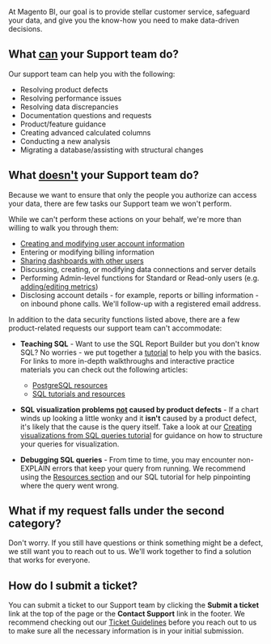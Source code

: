 At Magento BI, our goal is to provide stellar customer service, safeguard your data, and give you the know-how you need to make data-driven decisions.

<h2 id="support">What <u>can</u> your Support team do?</h2>

Our support team can help you with the following:

*   Resolving product defects
*   Resolving performance issues
*   Resolving data discrepancies
*   Documentation questions and requests
*   Product/feature guidance
*   Creating advanced calculated columns
*   Conducting a new analysis
*   Migrating a database/assisting with structural changes

<h2 id="support">What <u>doesn't</u> your Support team do?</h2>

Because we want to ensure that only the people you authorize can access your data, there are few tasks our Support team we won't perform.

While we can't perform these actions on your behalf, we're more than willing to walk you through them:

*   [Creating and modifying user account information](https://docs.magento.com/mbi/administrator/user-management/user-management.html)
*   Entering or modifying billing information
*   [Sharing dashboards with other users](https://docs.magento.com/mbi/data-user/dashboards/share-dashboard-with-users.html)
*   Discussing, creating, or modifying data connections and server details
*   Performing Admin-level functions for Standard or Read-only users (e.g. <a href="https://docs.magento.com/mbi/data-user/reports/ess-manage-data-metrics.html" target="_self">adding/editing metrics</a>)
*   Disclosing account details - for example, reports or billing information - on inbound phone calls. We'll follow-up with a registered email address.

In addition to the data security functions listed above, there are a few product-related requests our support team can't&nbsp;accommodate:

*   __Teaching SQL__ - Want to use the SQL Report Builder but you don't know SQL? No worries - we put together a <a href="https://docs.magento.com/mbi/data-analyst/dev-reports/sql-rpt-bldr.html" target="_self">tutorial</a> to help you with the basics. For links to more in-depth walkthroughs and interactive practice materials you can check out the following articles:
    
    *   [PostgreSQL resources](https://support.magento.com/hc/en-us/articles/360016730371)
    *   [SQL tutorials and resources](https://support.magento.com/hc/en-us/articles/360016730471)
    
    
    
*   __SQL visualization problems <u>not</u> caused by product defects__ - If a chart winds up looking a little wonky and it&nbsp;__isn't__ caused by a product defect, it's likely that the cause is the query itself. Take a look at our <a href="https://docs.magento.com/mbi/tutorials/create-visuals-from-sql.html" target="_self">Creating visualizations from SQL queries tutorial</a>&nbsp;for guidance on how to structure your queries for visualization.
*   __Debugging SQL queries__ - From time to time, you may encounter non-EXPLAIN errors that keep your query from running. We recommend using the [Resources section](https://support.rjmetrics.com/hc/en-us/sections/201811383) and our SQL tutorial for help pinpointing where the query went wrong.

## What if my request falls under the second category?

Don't worry. If you still have questions or think something might be a defect, we still want you to reach out to us. We'll work together to find a solution that works for everyone.

## How do I submit a ticket?

You can submit a ticket to our Support team by clicking the __Submit a ticket__ link at the top of the page or the __Contact Support__ link in the footer. We recommend checking out our [Ticket Guidelines](https://support.magento.com/hc/en-us/articles/360016730351) before you reach out to us to make sure all the necessary information is in your initial submission.